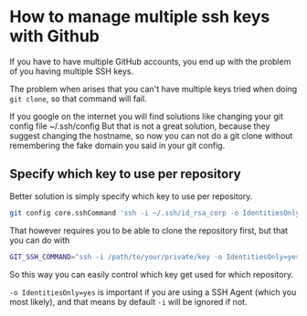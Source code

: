 # How to manage multiple ssh keys with Github

If you have to have multiple GitHub accounts, you end up with the problem of you having multiple SSH keys.

The problem when arises that you can't have multiple keys tried when doing `git clone`, so that command will fail.

If you google on the internet you will find solutions like changing your git config file ~/.ssh/config
But that is not a great solution, because they suggest changing the hostname, so now you can not do a git clone without remembering the fake domain you said in your git config.

## Specify which key to use per repository

Better solution is simply specify which key to use per repository.

```bash
git config core.sshCommand 'ssh -i ~/.ssh/id_rsa_corp -o IdentitiesOnly=yes'
```

That however requires you to be able to clone the repository first, but that you can do with

```bash
GIT_SSH_COMMAND="ssh -i /path/to/your/private/key -o IdentitiesOnly=yes" git clone git@github.com:user/repository.git
```

So this way you can easily control which key get used for which repository.

`-o IdentitiesOnly=yes` is important if you are using a SSH Agent (which you most likely), and that means by default `-i` will be ignored if not.